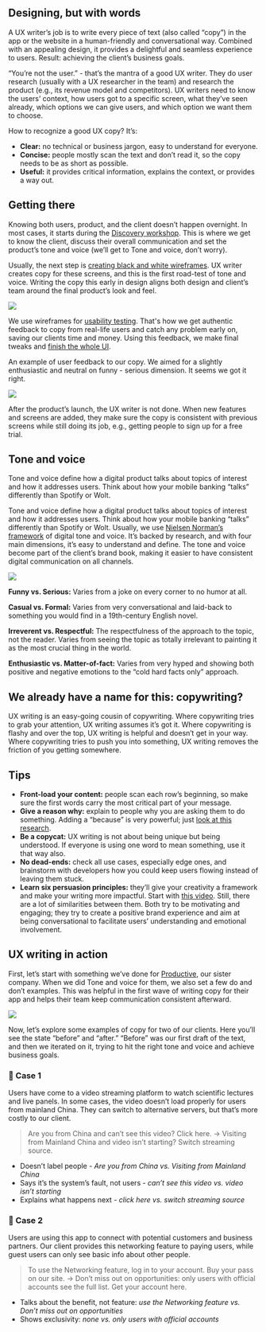 ## Designing, but with words

A UX writer’s job is to write every piece of text (also called “copy”) in the app or the website in a human-friendly and conversational way. Combined with an appealing design, it provides a delightful and seamless experience to users. Result: achieving the client’s business goals.

“You’re not the user.” - that’s the mantra of a good UX writer. They do user research (usually with a UX researcher in the team) and research the product (e.g., its revenue model and competitors). UX writers need to know the users’ context, how users got to a specific screen, what they’ve seen already, which options we can give users, and which option we want them to choose.

How to recognize a good UX copy? It’s:

- **Clear:** no technical or business jargon, easy to understand for everyone. 
- **Concise:** people mostly scan the text and don’t read it, so the copy needs to be as short as possible. 
- **Useful:** it provides critical information, explains the context, or provides a way out.

## Getting there

Knowing both users, product, and the client doesn’t happen overnight. In most cases, it starts during the [Discovery workshop](https://infinum.com/handbook/books/design/design-process/discovery/discovery-workshop). This is where we get to know the client, discuss their overall communication and set the product’s tone and voice (we’ll get to Tone and voice, don’t worry).

Usually, the next step is [creating black and white wireframes](https://infinum.com/handbook/books/design/design-process/definition/wireframes). UX writer creates copy for these screens, and this is the first road-test of tone and voice. Writing the copy this early in design aligns both design and client’s team around the final product’s look and feel. 

![](/img/designprocess-uxwriting-1.jpg)

We use wireframes for [usability testing](https://infinum.com/handbook/books/design/design-process/discovery/usability-testing). That's how we get authentic feedback to copy from real-life users and catch any problem early on, saving our clients time and money. Using this feedback, we make final tweaks and [finish the whole UI](https://infinum.com/handbook/books/design/design-process/definition/ui-design).

An example of user feedback to our copy. We aimed for a slightly enthusiastic and neutral on funny - serious dimension. It seems we got it right.

![](/img/designprocess-uxwriting-3.jpg)

After the product’s launch, the UX writer is not done. When new features and screens are added, they make sure the copy is consistent with previous screens while still doing its job, e.g., getting people to sign up for a free trial.

## Tone and voice

Tone and voice define how a digital product talks about topics of interest and how it addresses users. Think about how your mobile banking “talks” differently than Spotify or Wolt. 

Tone and voice define how a digital product talks about topics of interest and how it addresses users. Think about how your mobile banking “talks” differently than Spotify or Wolt. 
Usually, we use [Nielsen Norman’s framework](https://www.nngroup.com/articles/tone-of-voice-dimensions/#:~:text=Summary%3A%20A%20website's%20tone%20of,formality%2C%20respectfulness%2C%20and%20enthusiasm.) of digital tone and voice. It’s backed by research, and with four main dimensions, it’s easy to understand and define. The tone and voice become part of the client’s brand book, making it easier to have consistent digital communication on all channels.

![](/img/designprocess-uxwriting-2.jpg)

**Funny vs. Serious:** Varies from a joke on every corner to no humor at all.

**Casual vs. Formal:** Varies from very conversational and laid-back to something you would find in a 19th-century English novel.

**Irreverent vs. Respectful:** The respectfulness of the approach to the topic, not the reader. Varies from seeing the topic as totally irrelevant to painting it as the most crucial thing in the world.

**Enthusiastic vs. Matter-of-fact:** Varies from very hyped and showing both positive and negative emotions to the “cold hard facts only” approach.

## We already have a name for this: copywriting?

UX writing is an easy-going cousin of copywriting. Where copywriting tries to grab your attention, UX writing assumes it’s got it. Where copywriting is flashy and over the top, UX writing is helpful and doesn’t get in your way. Where copywriting tries to push you into something, UX writing removes the friction of you getting somewhere. 

## Tips

- **Front-load your content:** people scan each row’s beginning, so make sure the first words carry the most critical part of your message.
- **Give a reason why:** explain to people why you are asking them to do something. Adding a “because” is very powerful; just [look at this research](https://www.inc.com/stacey-macnaught/the-single-word-that-could-make-you-instantly-more-persuasive.html).
- **Be a copycat:** UX writing is not about being unique but being understood. If everyone is using one word to mean something, use it that way also.
- **No dead-ends:** check all use cases, especially edge ones, and brainstorm with developers how you could keep users flowing instead of leaving them stuck.
- **Learn six persuasion principles:** they’ll give your creativity a framework and make your writing more impactful. Start with [this video](https://www.youtube.com/watch?v=cFdCzN7RYbw&feature=emb_title). Still, there are a lot of similarities between them. Both try to be motivating and engaging; they try to create a positive brand experience and aim at being conversational to facilitate users’ understanding and emotional involvement.

## UX writing in action

First, let’s start with something we’ve done for [Productive](https://www.productive.io/), our sister company. When we did Tone and voice for them, we also set a few do and don’t examples. This was helpful in the first wave of writing copy for their app and helps their team keep communication consistent afterward.

![](/img/designprocess-uxwriting-4.jpg)

Now, let’s explore some examples of copy for two of our clients. Here you’ll see the state “before” and “after.” “Before” was our first draft of the text, and then we iterated on it, trying to hit the right tone and voice and achieve business goals.


### 📗 Case 1

Users have come to a video streaming platform to watch scientific lectures and live panels. In some cases, the video doesn’t load properly for users from mainland China. They can switch to alternative servers, but that’s more costly to our client.

> Are you from China and can’t see this video? Click here. → Visiting from Mainland China and video isn’t starting? Switch streaming source.

- Doesn’t label people - *Are you from China vs. Visiting from Mainland China*
- Says it’s the system’s fault, not users - *can’t see this video vs. video isn’t starting*
- Explains what happens next - *click here vs. switch streaming source*

### 📙 Case 2

Users are using this app to connect with potential customers and business partners. Our client provides this networking feature to paying users, while guest users can only see basic info about other people.

> To use the Networking feature, log in to your account. Buy your pass on our site. → Don’t miss out on opportunities: only users with official accounts see the full list. Get your account here.

- Talks about the benefit, not feature: *use the Networking feature vs. Don’t miss out on opportunities*
- Shows exclusivity: *none vs. only users with official accounts*
